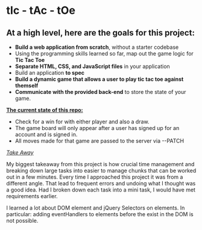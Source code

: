 # tIc - tAc - tOe

## At a high level, here are the goals for this project:

-   **Build a web application from scratch**, without a starter codebase
-   Using the programming skills learned so far, map out the game logic for **Tic Tac Toe**
-   **Separate HTML, CSS, and JavaScript files** in your application
-   Build an application **to spec**
-   **Build a dynamic game that allows a user to play tic tac toe against themself**
-   **Communicate with the provided back-end** to store the
    state of your game.

**<u>The current state of this repo:</u>**

  - Check for a win for with either player and also a draw.
  - The game board will only appear after a user has signed up for an account and is signed in.
  - All moves made for that game are passed to the server via --PATCH    


*<u>Take Away</u>*

My biggest takeaway from this project is how crucial time management and breaking down large tasks into easier to manage chunks that can be worked out  in a few minutes. Every time I approached this project it was from a different angle. That lead to frequent errors and undoing what I thought was a good idea. Had I broken down each task into a mini task, I would have met requirements earlier.

I learned a lot about DOM element and jQuery Selectors on elements. In particular: adding eventHandlers to elements before the exist in the DOM is not possible. 